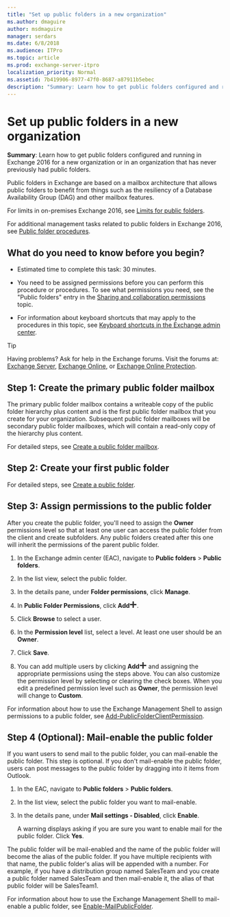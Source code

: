 ```yaml
---
title: "Set up public folders in a new organization"
ms.author: dmaguire
author: msdmaguire
manager: serdars
ms.date: 6/8/2018
ms.audience: ITPro
ms.topic: article
ms.prod: exchange-server-itpro
localization_priority: Normal
ms.assetid: 7b419906-8977-47f0-8687-a87911b5ebec
description: "Summary: Learn how to get public folders configured and running in Exchange 2016 for a new organization or in an organization that has never previously had public folders."
---
```


# Set up public folders in a new organization

 **Summary**: Learn how to get public folders configured and running in Exchange 2016 for a new organization or in an organization that has never previously had public folders.
  
Public folders in Exchange are based on a mailbox architecture that allows public folders to benefit from things such as the resiliency of a Database Availability Group (DAG) and other mailbox features.
  
For limits in on-premises Exchange 2016, see [Limits for public folders](limits.md).
  
For additional management tasks related to public folders in Exchange 2016, see [Public folder procedures](procedures.md).
  
## What do you need to know before you begin?

- Estimated time to complete this task: 30 minutes.
    
- You need to be assigned permissions before you can perform this procedure or procedures. To see what permissions you need, see the "Public folders" entry in the [Sharing and collaboration permissions](../../permissions/feature-permissions/sharing-and-collaboration-permissions.md) topic. 
    
- For information about keyboard shortcuts that may apply to the procedures in this topic, see [Keyboard shortcuts in the Exchange admin center](../../about-documentation/exchange-admin-center-keyboard-shortcuts.md).
    
> [!TIP]
> Having problems? Ask for help in the Exchange forums. Visit the forums at: [Exchange Server](https://go.microsoft.com/fwlink/p/?linkId=60612), [Exchange Online](https://go.microsoft.com/fwlink/p/?linkId=267542), or [Exchange Online Protection](https://go.microsoft.com/fwlink/p/?linkId=285351). 
  
## Step 1: Create the primary public folder mailbox

The primary public folder mailbox contains a writeable copy of the public folder hierarchy plus content and is the first public folder mailbox that you create for your organization. Subsequent public folder mailboxes will be secondary public folder mailboxes, which will contain a read-only copy of the hierarchy plus content.
  
For detailed steps, see [Create a public folder mailbox](create-public-folder-mailboxes.md).
  
## Step 2: Create your first public folder

For detailed steps, see [Create a public folder](create-public-folders.md).
  
## Step 3: Assign permissions to the public folder
<a name="Perms"> </a>

After you create the public folder, you'll need to assign the **Owner** permissions level so that at least one user can access the public folder from the client and create subfolders. Any public folders created after this one will inherit the permissions of the parent public folder. 
  
1. In the Exchange admin center (EAC), navigate to **Public folders** \> **Public folders**.
    
2. In the list view, select the public folder.
    
3. In the details pane, under **Folder permissions**, click **Manage**.
    
4. In **Public Folder Permissions**, click **Add**![Add icon](../../media/ITPro_EAC_AddIcon.png).
    
5. Click **Browse** to select a user. 
    
6. In the **Permission level** list, select a level. At least one user should be an **Owner**.
    
7. Click **Save**.
    
8. You can add multiple users by clicking **Add**![Add icon](../../media/ITPro_EAC_AddIcon.png) and assigning the appropriate permissions using the steps above. You can also customize the permission level by selecting or clearing the check boxes. When you edit a predefined permission level such as **Owner**, the permission level will change to **Custom**.
    
For information about how to use the Exchange Management Shell to assign permissions to a public folder, see [Add-PublicFolderClientPermission](http://technet.microsoft.com/library/d68ad7a9-daa0-4e6d-b819-5cca891c8fd9.aspx).
  
## Step 4 (Optional): Mail-enable the public folder
<a name="Perms"> </a>

If you want users to send mail to the public folder, you can mail-enable the public folder. This step is optional. If you don't mail-enable the public folder, users can post messages to the public folder by dragging into it items from Outlook.
  
1. In the EAC, navigate to **Public folders** \> **Public folders**.
    
2. In the list view, select the public folder you want to mail-enable.
    
3. In the details pane, under **Mail settings - Disabled**, click **Enable**.
    
    A warning displays asking if you are sure you want to enable mail for the public folder. Click **Yes**.
    
The public folder will be mail-enabled and the name of the public folder will become the alias of the public folder. If you have multiple recipients with that name, the public folder's alias will be appended with a number. For example, if you have a distribution group named SalesTeam and you create a public folder named SalesTeam and then mail-enable it, the alias of that public folder will be SalesTeam1.
  
For information about how to use the Exchange Management Shelll to mail-enable a public folder, see [Enable-MailPublicFolder](http://technet.microsoft.com/library/6fc7ba9a-62a8-4f41-811f-608363aa1397.aspx).
  


